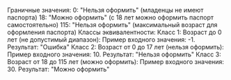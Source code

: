 Граничные значения:
0: "Нельзя оформить" (младенцы не имеют паспорта)
18: "Можно оформить" (с 18 лет можно оформить паспорт самостоятельно)
115: "Нельзя оформить" (максимальный возраст для оформления паспорта)
Классы эквивалентности:
Класс 1: Возраст до 0 лет (не допустимый диапазон): Пример входного значения: -1. Результат: "Ошибка"
Класс 2: Возраст от 0 до 17 лет (нельзя оформить): Пример входного значения: 10. Результат: "Нельзя оформить"
Класс 3: Возраст от 18 до 115 лет (можно оформить): Пример входного значения: 30. Результат: "Можно оформить"






